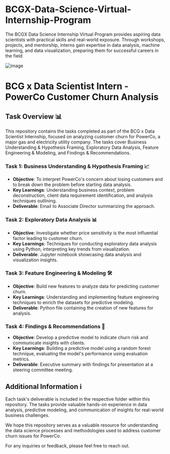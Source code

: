 # BCGX-Data-Science-Virtual-Internship-Program
 The BCGX Data Science Internship Virtual Program provides aspiring data scientists with practical skills and real-world exposure. Through workshops, projects, and mentorship, interns gain expertise in data analysis, machine learning, and data visualization, preparing them for successful careers in the field
 
 ![image](https://github.com/gauravtailor8520/BCGX-Data-Science-Virtual-Internship-Program/assets/145110342/25b4db81-73ba-4ec0-9a8a-77dea5ad336e)

# BCG x Data Scientist Intern - PowerCo Customer Churn Analysis

## Task Overview 📊
This repository contains the tasks completed as part of the BCG x Data Scientist Internship, focused on analyzing customer churn for PowerCo, a major gas and electricity utility company. The tasks cover Business Understanding & Hypothesis Framing, Exploratory Data Analysis, Feature Engineering & Modeling, and Findings & Recommendations.

### Task 1: Business Understanding & Hypothesis Framing 📈
- **Objective**: To interpret PowerCo's concern about losing customers and to break down the problem before starting data analysis.
- **Key Learnings**: Understanding business context, problem deconstruction, client data requirement identification, and analysis techniques outlining.
- **Deliverable**: Email to Associate Director summarizing the approach.

### Task 2: Exploratory Data Analysis 📊
- **Objective**: Investigate whether price sensitivity is the most influential factor leading to customer churn.
- **Key Learnings**: Techniques for conducting exploratory data analysis using Python, interpreting key trends from visualization.
- **Deliverable**: Jupyter notebook showcasing data analysis and visualization insights.

### Task 3: Feature Engineering & Modeling 🛠️
- **Objective**: Build new features to analyze data for predicting customer churn.
- **Key Learnings**: Understanding and implementing feature engineering techniques to enrich the datasets for predictive modeling.
- **Deliverable**: Python file containing the creation of new features for analysis.

### Task 4: Findings & Recommendations 📑
- **Objective**: Develop a predictive model to indicate churn risk and communicate insights with clients.
- **Key Learnings**: Building a predictive model using a random forest technique, evaluating the model's performance using evaluation metrics.
- **Deliverable**: Executive summary with findings for presentation at a steering committee meeting.

## Additional Information ℹ️
Each task's deliverable is included in the respective folder within this repository. The tasks provide valuable hands-on experience in data analysis, predictive modeling, and communication of insights for real-world business challenges.

We hope this repository serves as a valuable resource for understanding the data science processes and methodologies used to address customer churn issues for PowerCo.

For any inquiries or feedback, please feel free to reach out.

